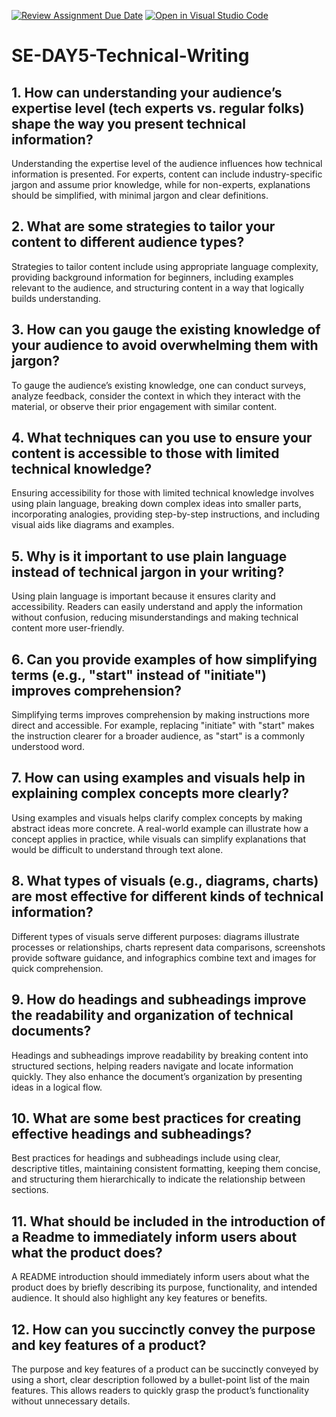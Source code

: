 [![Review Assignment Due Date](https://classroom.github.com/assets/deadline-readme-button-22041afd0340ce965d47ae6ef1cefeee28c7c493a6346c4f15d667ab976d596c.svg)](https://classroom.github.com/a/zsAR-pyY)
[![Open in Visual Studio Code](https://classroom.github.com/assets/open-in-vscode-2e0aaae1b6195c2367325f4f02e2d04e9abb55f0b24a779b69b11b9e10269abc.svg)](https://classroom.github.com/online_ide?assignment_repo_id=18482658&assignment_repo_type=AssignmentRepo)
# SE-DAY5-Technical-Writing
## 1. How can understanding your audience’s expertise level (tech experts vs. regular folks) shape the way you present technical information?
Understanding the expertise level of the audience influences how technical information is presented. For experts, content can include industry-specific jargon and assume prior knowledge, while for non-experts, explanations should be simplified, with minimal jargon and clear definitions.
## 2. What are some strategies to tailor your content to different audience types?
Strategies to tailor content include using appropriate language complexity, providing background information for beginners, including examples relevant to the audience, and structuring content in a way that logically builds understanding.
## 3. How can you gauge the existing knowledge of your audience to avoid overwhelming them with jargon?
To gauge the audience’s existing knowledge, one can conduct surveys, analyze feedback, consider the context in which they interact with the material, or observe their prior engagement with similar content.
## 4. What techniques can you use to ensure your content is accessible to those with limited technical knowledge?
Ensuring accessibility for those with limited technical knowledge involves using plain language, breaking down complex ideas into smaller parts, incorporating analogies, providing step-by-step instructions, and including visual aids like diagrams and examples.
## 5. Why is it important to use plain language instead of technical jargon in your writing?
Using plain language is important because it ensures clarity and accessibility. Readers can easily understand and apply the information without confusion, reducing misunderstandings and making technical content more user-friendly.
## 6. Can you provide examples of how simplifying terms (e.g., "start" instead of "initiate") improves comprehension?
Simplifying terms improves comprehension by making instructions more direct and accessible. For example, replacing "initiate" with "start" makes the instruction clearer for a broader audience, as "start" is a commonly understood word.
## 7. How can using examples and visuals help in explaining complex concepts more clearly?
Using examples and visuals helps clarify complex concepts by making abstract ideas more concrete. A real-world example can illustrate how a concept applies in practice, while visuals can simplify explanations that would be difficult to understand through text alone.
## 8. What types of visuals (e.g., diagrams, charts) are most effective for different kinds of technical information?
Different types of visuals serve different purposes: diagrams illustrate processes or relationships, charts represent data comparisons, screenshots provide software guidance, and infographics combine text and images for quick comprehension.
## 9. How do headings and subheadings improve the readability and organization of technical documents?
Headings and subheadings improve readability by breaking content into structured sections, helping readers navigate and locate information quickly. They also enhance the document’s organization by presenting ideas in a logical flow.
## 10. What are some best practices for creating effective headings and subheadings?
Best practices for headings and subheadings include using clear, descriptive titles, maintaining consistent formatting, keeping them concise, and structuring them hierarchically to indicate the relationship between sections.
## 11. What should be included in the introduction of a Readme to immediately inform users about what the product does?
A README introduction should immediately inform users about what the product does by briefly describing its purpose, functionality, and intended audience. It should also highlight any key features or benefits.
## 12. How can you succinctly convey the purpose and key features of a product?
The purpose and key features of a product can be succinctly conveyed by using a short, clear description followed by a bullet-point list of the main features. This allows readers to quickly grasp the product’s functionality without unnecessary details.
